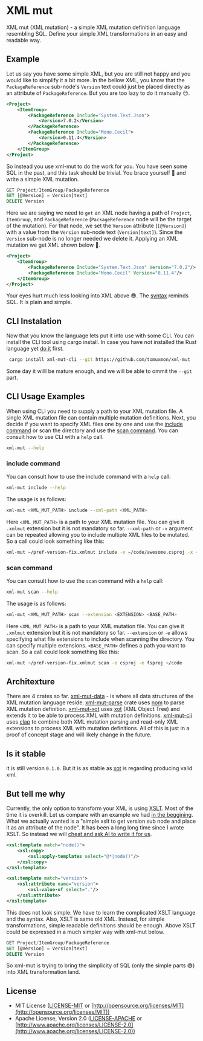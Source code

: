 # XML mut

XML mut (XML mutation) - a simple XML mutation definition language resembling SQL. Define your simple XML transformations in an easy and readable way.

## Example

Let us say you have some simple XML, but you are still not happy and you would like to simplify it a bit more. In the bellow XML, you know that the `PackageReference` sub-node's `Version` text could just be placed directly as an attribute of `PackageReference`. But you are too lazy to do it manually 😒.

```xml
<Project>
    <ItemGroup>
        <PackageReference Include="System.Text.Json">
            <Version>7.0.2</Version>
        </PackageReference>
        <PackageReference Include="Mono.Cecil">
            <Version>0.11.4</Version>
        </PackageReference>
    </ItemGroup>
</Project>
```

So instead you use xml-mut to do the work for you. You have seen some SQL in the past, and this task should be trivial. You brace yourself 💪 and write a simple XML mutation.

```sql
GET Project/ItemGroup/PackageReference
SET [@Version] = Version[text]
DELETE Version
```

Here we are saying we need to `get` an XML node having a path of `Project`, `ItemGroup`, and `PackageReference` (`PackageReference` node will be the target of the mutation). For that node, we set the `Version` attribute (`[@Version]`) with a value from the `Version` sub-node text (`Version[text]`). Since the `Version` sub-node is no longer needed we delete it. Applying an XML mutation we get XML shown below 🥧.

```xml
<Project>
    <ItemGroup>
        <PackageReference Include="System.Text.Json" Version="7.0.2"/>
        <PackageReference Include="Mono.Cecil" Version="0.11.4"/>
    </ItemGroup>
</Project>
```

Your eyes hurt much less looking into XML above 😎. The [syntax](syntax.md) reminds SQL. It is plain and simple.

## CLI Instalation

Now that you know the language lets put it into use with some CLI. You can install the CLI tool using cargo install. In case you have not installed the Rust language yet [do it](https://www.rust-lang.org/tools/install) first.

```bash
 cargo install xml-mut-cli --git https://github.com/tomuxmon/xml-mut
```

Some day it willl be mature enough, and we will be able to ommit the `--git` part.

## CLI Usage Examples

When using CLI you need to supply a path to your XML mutation file. A single XML mutation file can contain multiple mutation definitions. Next, you decide if you want to specify XML files one by one and use the [include command](#include-command) or scan the directory and use the [scan command](#scan-command). You can consult how to use CLI with a `help` call.

```bash
xml-mut --help
```

### include command

You can consult how to use the include command with a `help` call:

```bash
xml-mut include --help
```

The usage is as follows:

```bash
xml-mut <XML_MUT_PATH> include --xml-path <XML_PATH>
```

Here `<XML_MUT_PATH>` is a path to your XML mutation file. You can give it `.xmlmut` extension but it is not mandatory so far. `--xml-path` or `-x` argument can be repeated allowing you to include multiple XML files to be mutated. So a call could look something like this:

```bash
xml-mut ~/pref-version-fix.xmlmut include -x ~/code/awesome.csproj -x ~/code/amazing.fsproj
```

### scan command

You can consult how to use the `scan` command with a `help` call:

```bash
xml-mut scan --help
```

The usage is as follows:

```bash
xml-mut <XML_MUT_PATH> scan --extension <EXTENSION> <BASE_PATH>
```

Here `<XML_MUT_PATH>` is a path to your XML mutation file. You can give it `.xmlmut` extension but it is not mandatory so far. `--extension` or `-e` allows specifying what file extensions to include when scanning the directory. You can specify multiple extensions. `<BASE_PATH>` defines a path you want to scan. So a call could look something like this:

```bash
xml-mut ~/pref-version-fix.xmlmut scan -e csproj -e fsproj ~/code
```

## Architexture

There are 4 crates so far. [xml-mut-data](xml-mut-data/) - is where all data structures of the XML mutation language reside. [xml-mut-parse](xml-mut-parse/) crate uses [nom](https://github.com/rust-bakery/nom) to parse XML mutation definition. [xml-mut-xot](xml-mut-xot/) uses [xot](https://github.com/faassen/xot) (XML Object Tree) and extends it to be able to process XML with mutation definitions. [xml-mut-cli](xml-mut-cli/) uses [clap](https://github.com/clap-rs/clap) to combine both XML mutation parsing and read-only XML extensions to process XML with mutation definitions. All of this is just in a proof of concept stage and will likely change in the future.

## Is it stable

it is still version `0.1.0`. But it is as stable as [xot](https://github.com/faassen/xot) is regarding producing valid xml.

## But tell me why

Currently, the only option to transform your XML is using [XSLT](https://www.w3.org/TR/xslt-30/). Most of the time it is overkill. Let us  compare with an example we had [in the beggining](#example). What we actually wanted is a "simple xslt to get version sub node and place it as an attribute of the node". It has been a long long time since I wrote XSLT. So instead we will [cheat and ask AI to write it for us](https://sl.bing.net/eg2eoXzw2dU).

```xml
<xsl:template match="node()">
    <xsl:copy>
        <xsl:apply-templates select="@*|node()"/>
    </xsl:copy>
</xsl:template>

<xsl:template match="version">
    <xsl:attribute name="version">
        <xsl:value-of select="."/>
    </xsl:attribute>
</xsl:template>
```

This does not look simple. We have to learn the complicated XSLT language and the syntax. Also, XSLT is same old XML. Instead, for simple transformations, simple readable definitions should be enough. Above XSLT could be expressed in a much simpler way with xml-mut below.

```sql
GET Project/ItemGroup/PackageReference
SET [@Version] = Version[text]
DELETE Version
```

So xml-mut is trying to bring the simplicity of SQL (only the simple parts 😅) into XML transformation land.

## License

- MIT License ([LICENSE-MIT](LICENSE-MIT) or [http://opensource.org/licenses/MIT](http://opensource.org/licenses/MIT))
- Apache License, Version 2.0 ([LICENSE-APACHE](LICENSE-APACHE) or [http://www.apache.org/licenses/LICENSE-2.0](http://www.apache.org/licenses/LICENSE-2.0))
